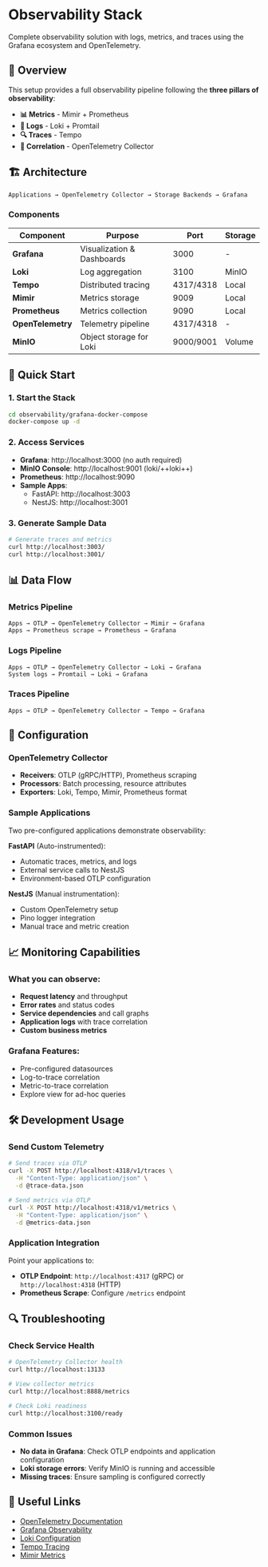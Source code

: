 # Observability Stack

Complete observability solution with logs, metrics, and traces using the Grafana ecosystem and OpenTelemetry.

## 🎯 Overview

This setup provides a full observability pipeline following the **three pillars of observability**:
- **📊 Metrics** - Mimir + Prometheus
- **📝 Logs** - Loki + Promtail  
- **🔍 Traces** - Tempo
- **🔗 Correlation** - OpenTelemetry Collector

## 🏗️ Architecture

```
Applications → OpenTelemetry Collector → Storage Backends → Grafana
```

### Components

| Component | Purpose | Port | Storage |
|-----------|---------|------|---------|
| **Grafana** | Visualization & Dashboards | 3000 | - |
| **Loki** | Log aggregation | 3100 | MinIO |
| **Tempo** | Distributed tracing | 4317/4318 | Local |
| **Mimir** | Metrics storage | 9009 | Local |
| **Prometheus** | Metrics collection | 9090 | Local |
| **OpenTelemetry** | Telemetry pipeline | 4317/4318 | - |
| **MinIO** | Object storage for Loki | 9000/9001 | Volume |

## 🚀 Quick Start

### 1. Start the Stack
```bash
cd observability/grafana-docker-compose
docker-compose up -d
```

### 2. Access Services
- **Grafana**: http://localhost:3000 (no auth required)
- **MinIO Console**: http://localhost:9001 (loki/++loki++)
- **Prometheus**: http://localhost:9090
- **Sample Apps**: 
  - FastAPI: http://localhost:3003
  - NestJS: http://localhost:3001

### 3. Generate Sample Data
```bash
# Generate traces and metrics
curl http://localhost:3003/
curl http://localhost:3001/
```

## 📊 Data Flow

### Metrics Pipeline
```
Apps → OTLP → OpenTelemetry Collector → Mimir → Grafana
Apps → Prometheus scrape → Prometheus → Grafana
```

### Logs Pipeline  
```
Apps → OTLP → OpenTelemetry Collector → Loki → Grafana
System logs → Promtail → Loki → Grafana
```

### Traces Pipeline
```
Apps → OTLP → OpenTelemetry Collector → Tempo → Grafana
```

## 🔧 Configuration

### OpenTelemetry Collector
- **Receivers**: OTLP (gRPC/HTTP), Prometheus scraping
- **Processors**: Batch processing, resource attributes
- **Exporters**: Loki, Tempo, Mimir, Prometheus format

### Sample Applications
Two pre-configured applications demonstrate observability:

**FastAPI** (Auto-instrumented):
- Automatic traces, metrics, and logs
- External service calls to NestJS
- Environment-based OTLP configuration

**NestJS** (Manual instrumentation):
- Custom OpenTelemetry setup
- Pino logger integration
- Manual trace and metric creation

## 📈 Monitoring Capabilities

### What you can observe:
- **Request latency** and throughput
- **Error rates** and status codes  
- **Service dependencies** and call graphs
- **Application logs** with trace correlation
- **Custom business metrics**

### Grafana Features:
- Pre-configured datasources
- Log-to-trace correlation
- Metric-to-trace correlation
- Explore view for ad-hoc queries

## 🛠️ Development Usage

### Send Custom Telemetry
```bash
# Send traces via OTLP
curl -X POST http://localhost:4318/v1/traces \
  -H "Content-Type: application/json" \
  -d @trace-data.json

# Send metrics via OTLP  
curl -X POST http://localhost:4318/v1/metrics \
  -H "Content-Type: application/json" \
  -d @metrics-data.json
```

### Application Integration
Point your applications to:
- **OTLP Endpoint**: `http://localhost:4317` (gRPC) or `http://localhost:4318` (HTTP)
- **Prometheus Scrape**: Configure `/metrics` endpoint

## 🔍 Troubleshooting

### Check Service Health
```bash
# OpenTelemetry Collector health
curl http://localhost:13133

# View collector metrics
curl http://localhost:8888/metrics

# Check Loki readiness
curl http://localhost:3100/ready
```

### Common Issues
- **No data in Grafana**: Check OTLP endpoints and application configuration
- **Loki storage errors**: Verify MinIO is running and accessible
- **Missing traces**: Ensure sampling is configured correctly

## 🔗 Useful Links

- [OpenTelemetry Documentation](https://opentelemetry.io/docs/)
- [Grafana Observability](https://grafana.com/docs/)
- [Loki Configuration](https://grafana.com/docs/loki/)
- [Tempo Tracing](https://grafana.com/docs/tempo/)
- [Mimir Metrics](https://grafana.com/docs/mimir/)